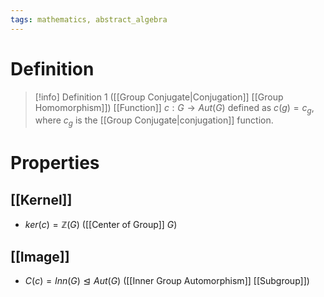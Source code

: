 ```yaml
---
tags: mathematics, abstract_algebra
---
```


# Definition

> [!info] Definition 1 ([[Group Conjugate|Conjugation]] [[Group Homomorphism]])
> [[Function]] $c: G \rightarrow Aut(G)$ defined as $c(g) = c_g$, where $c_g$ is the [[Group Conjugate|conjugation]] function.

# Properties

## [[Kernel]]
- $ker(c) = \mathbb{Z}(G)$ ([[Center of Group]] $G$)

## [[Image]]
- $C(c) = Inn(G) \trianglelefteq Aut(G)$ ([[Inner Group Automorphism]] [[Subgroup]]) 